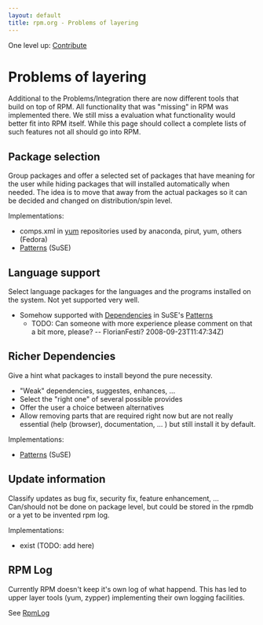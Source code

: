 ```yaml
---
layout: default
title: rpm.org - Problems of layering
---
```

One level up: [Contribute](../contribute.html)

# Problems of layering

Additional to the Problems/Integration there are now different tools that build on top of RPM. All functionality that was "missing" in RPM was implemented there. We still miss a evaluation what functionality would better fit into RPM itself. While this page should collect a complete lists of such features not all should go into RPM.

## Package selection

Group packages and offer a selected set of packages that have meaning for the user while hiding packages that will installed automatically when needed. The idea is to move that away from the actual packages so it can be decided and changed on distribution/spin level.

Implementations:

* comps.xml in [yum](http://yum.baseurl.org/) repositories used by anaconda, pirut, yum, others (Fedora)
* [Patterns](http://en.opensuse.org/Patterns) (SuSE) 

## Language support

Select language packages for the languages and the programs installed on the system. Not yet supported very well.

* Somehow supported with [Dependencies](http://en.opensuse.org/Software_Management/Dependencies) in SuSE's [Patterns](http://en.opensuse.org/Patterns)
  * TODO: Can someone with more experience please comment on that a bit more, please? -- FlorianFesti? 2008-09-23T11:47:34Z) 

## Richer Dependencies

Give a hint what packages to install beyond the pure necessity.

* "Weak" dependencies, suggestes, enhances, ...
* Select the "right one" of several possible provides
* Offer the user a choice between alternatives
* Allow removing parts that are required right now but are not really essential (help (browser), documentation, ... ) but still install it by default. 

Implementations:

* [Patterns](http://en.opensuse.org/Patterns) (SuSE) 

## Update information

Classify updates as bug fix, security fix, feature enhancement, ... Can/should not be done on package level, but could be stored in the rpmdb or a yet to be invented rpm log.

Implementations:

* exist (TODO: add here) 

## RPM Log

Currently RPM doesn't keep it's own log of what happend. This has led to upper layer tools (yum, zypper) implementing their own logging facilities.

See [RpmLog](rpmlog.html)
